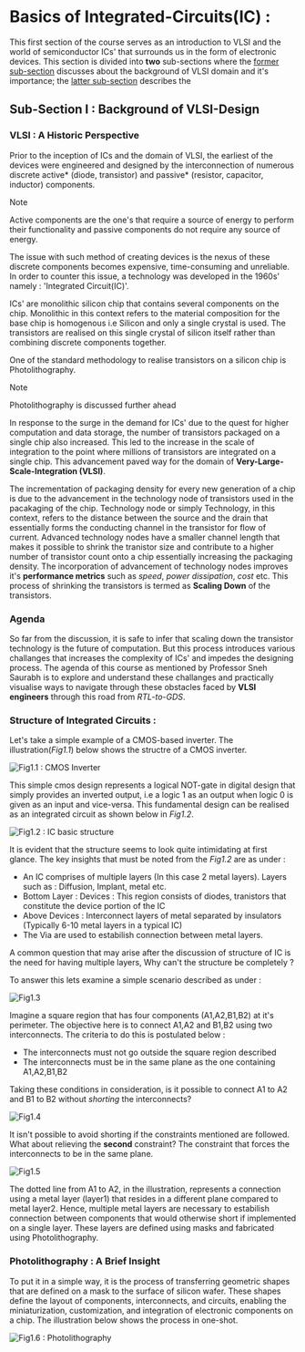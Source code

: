 # Basics of Integrated-Circuits(IC) :

This first section of the course serves as an introduction to VLSI and the world of semiconductor ICs' that surrounds us in the form of electronic devices. This section is divided into **two** sub-sections where the [former sub-section](#sub1) discusses about the background of VLSI domain and it's importance; the [latter sub-section](#sub2) describes the 

<a id='sub1'> </a>
## Sub-Section I : Background of VLSI-Design

### VLSI : A Historic Perspective

Prior to the inception of ICs and the domain of VLSI, the earliest of the devices were engineered and designed by the interconnection of numerous discrete active* (diode, transistor) and passive* (resistor, capacitor, inductor) components.

> [!NOTE]
> Active components are the one's that require a source of energy to perform their functionality and passive components do not require any source of energy. 

The issue with such method of creating devices is the nexus of these discrete components becomes expensive, time-consuming and unreliable. In order to counter this issue, a technology was developed in the 1960s' namely : 'Integrated Circuit(IC)'. 

ICs' are monolithic silicon chip that contains several components on the chip. Monolithic in this context refers to the material composition for the base chip is homogenous i.e Silicon and only a single crystal is used. The transistors are realised on this single crystal of silicon itself rather than combining discrete components together.

One of the standard methodology to realise transistors on a silicon chip is Photolithography. 

> [!NOTE]
> Photolithography is discussed further ahead 

In response to the surge in the demand for ICs' due to the quest for higher computation and data storage, the number of transistors packaged on a single chip also increased. This led to the increase in the scale of integration to the point where millions of transistors are integrated on a single chip. This advancement paved way for the domain of **Very-Large-Scale-Integration (VLSI)**. 

The incrementation of packaging density for every new generation of a chip is due to the advancement in the technology node of transistors used in the pacakaging of the chip. Technology node or simply Technology, in this context, refers to the distance between the source and the drain that essentially forms the conducting channel in the transistor for flow of current. Advanced technology nodes have a smaller channel length that makes it possible to shrink the tranistor size and contribute to a higher number of transistor count onto a chip essentially increasing the packaging density. The incorporation of advancement of technology nodes improves it's **performance metrics** such as *speed*, *power dissipation*, *cost* etc. This process of shrinking the transistors is termed as **Scaling Down** of the transistors.

### Agenda 

So far from the discussion, it is safe to infer that scaling down the transistor technology is the future of computation. But this process introduces various challanges that increases the complexity of ICs' and impedes the designing process. The agenda of this course as mentioned by Professor Sneh Saurabh is to explore and understand these challanges and practically visualise ways to navigate through these obstacles faced by **VLSI engineers** through this road from *RTL-to-GDS*.

### Structure of Integrated Circuits :

Let's take a simple example of a CMOS-based inverter. The illustration(*Fig1.1*) below shows the structre of a CMOS inverter.

![Fig1.1 : CMOS Inverter](/images/theory/cmos_inv.png)

This simple cmos design represents a logical NOT-gate in digital design that simply provides an inverted output, i.e a logic 1 as an output when logic 0 is given as an input and vice-versa. This fundamental design can be realised as an integrated circuit as shown below in *Fig1.2*. 

![Fig1.2 : IC basic structure](/images/theory/basic_ic.png)

It is evident that the structure seems to look quite intimidating at first glance. The key insights that must be noted from the *Fig1.2* are as under :

- An IC comprises of multiple layers (In this case 2 metal layers). Layers such as : Diffusion, Implant, metal etc.
- Bottom Layer : Devices : This region consists of diodes, tranistors that constitute the device portion of the IC
- Above Devices : Interconnect layers of metal separated by insulators (Typically 6-10 metal layers in a typical IC)
- The Via are used to estabilish connection between metal layers.

A common question that may arise after the discussion of structure of IC is the need for having multiple layers, Why can't the structure be completely ?

To answer this lets examine a simple scenario described as under : 

![Fig1.3](/images/theory/ic_structure1.png)

Imagine a square region that has four components (A1,A2,B1,B2) at it's perimeter. The objective here is to connect A1,A2 and B1,B2 using two interconnects. The criteria to do this is postulated below :

- The interconnects must not go outside the square region described
- The interconnects must be in the same plane as the one containing A1,A2,B1,B2

Taking these conditions in consideration, is it possible to connect A1 to A2 and B1 to B2 without *shorting* the interconnects? 

![Fig1.4](/images/theory/ic_structure2.png)

It isn't possible to avoid shorting if the constraints mentioned are followed. What about relieving the **second** constraint? The constraint that forces the interconnects to be in the same plane.

![Fig1.5](/images/theory/ic_structure3.png)

The dotted line from A1 to A2, in the illustration, represents a connection using a metal layer (layer1) that resides in a different plane compared to metal layer2. Hence, multiple metal layers are necessary to estabilish connection between components that would otherwise short if implemented on a single layer.
These layers are defined using masks and fabricated using Photolithography.

### Photolithography : A Brief Insight

To put it in a simple way, it is the process of transferring geometric shapes that are defined on a mask to the surface of silicon wafer. These shapes define the layout of components, interconnects, and circuits, enabling the miniaturization, customization, and integration of electronic components on a chip. The illustration below shows the process in one-shot. 

![Fig1.6 : Photolithography](/images/theory/photolithography.png)



